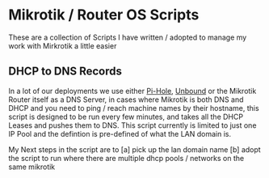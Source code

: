 # Mikrotik / Router OS Scripts

These are a collection of Scripts I have written / adopted to manage my work with Mirkrotik a little easier

## DHCP to DNS Records
In a lot of our deployments we use either [Pi-Hole](https://pi-hole.net), [Unbound](https://nlnetlabs.nl/projects/unbound/about/) or the Mikrotik Router itself as a DNS Server, in cases where Mikrotik is both DNS and DHCP and you need to ping / reach machine names by their hostname, this script is designed to be run every few minutes, and takes all the DHCP Leases and pushes them to DNS. This script currently is limited to just one IP Pool and the defintion is pre-defined of what the LAN domain is. 

My Next steps in the script are to
[a] pick up the lan domain name
[b] adopt the script to run where there are multiple dhcp pools / networks on the same mikrotik

